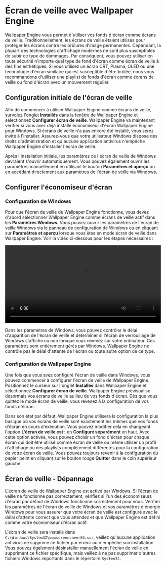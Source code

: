 # Écran de veille avec Wallpaper Engine

Wallpaper Engine vous permet d'utiliser vos fonds d'écran comme écrans de veille. Traditionnellement, les écrans de veille étaient utilisés pour protéger les écrans contre les brûlures d'image permanentes. Cependant, la plupart des technologies d'affichage modernes ne sont plus susceptibles de subir ce type de dommages. Par conséquent, vous pouvez utiliser en toute sécurité n'importe quel type de fond d'écran comme écran de veille à des fins esthétiques. Si vous utilisez un écran CRT, Plasma, OLED ou une technologie d'écran similaire qui est susceptible d'être brûlée, nous vous recommandons d'utiliser une playlist de fonds d'écran comme écrans de veille ou fond d'écran avec un mouvement régulier.

## Configuration initiale de l'écran de veille

Afin de commencer à utiliser Wallpaper Engine comme écrans de veille, survolez l'onglet **Installés** dans la fenêtre de Wallpaper Engine et sélectionnez **Configurer écran de veille**. Wallpaper Engine va maintenant vérifier si vous avez déjà installé économiseur d'écran Wallpaper Engine pour Windows. Si écrans de veille n'a pas encore été installé, vous serez invité à l'installer. Assurez-vous que votre utilisateur Windows dispose des droits d'administration et qu'aucune application antivirus n'empêche Wallpaper Engine d'installer l'écran de veille.

Après l'installation initiale, les paramètres de l'écran de veille de Windows devraient s'ouvrir automatiquement. Vous pouvez également ouvrir les paramètres manuellement en utilisant le bouton **Paramètres et aperçu** ou en accédant directement aux paramètres de l'écran de veille via Windows.

## Configurer l'économiseur d'écran

### Configuration de Windows

Pour que l'écran de veille de Wallpaper Engine fonctionne, vous devez d'abord sélectionner Wallpaper Engine comme écrans de veille actif dans les **Paramètres Windows**. Vous pouvez ouvrir les paramètres de l'écran de veille Windows via le panneau de configuration de Windows ou en cliquant sur **Paramètres et aperçu** lorsque vous êtes en mode écran de veille dans Wallpaper Engine. Voir la vidéo ci-dessous pour les étapes nécessaires :

<video width="100%" controls autoplay loop>
  <source src="/videos/screensaver_setup.mp4" type="video/mp4">
  Votre explorateur ne prend pas en charge le filtre vidéo.
</video>

Dans les paramètres de Windows, vous pouvez contrôler le délai d'apparition de l'écran de veille et déterminer si l'écran de verrouillage de Windows s'affiche ou non lorsque vous revenez sur votre ordinateur. Ces paramètres sont entièrement gérés par Windows, Wallpaper Engine ne contrôle pas le délai d'attente de l'écran ou toute autre option de ce type.

### Configuration de Wallpaper Engine

Une fois que vous avez configuré l'écran de veille dans Windows, vous pouvez commencer à configurer l'écran de veille de Wallpaper Engine. Positionnez le curseur sur l'onglet **Installés** dans Wallpaper Engine et sélectionnez **Configurer écran de veille**. Wallpaper Engine prévisualise désormais vos écrans de veille au lieu de vos fonds d'écran. Dès que vous quittez le mode écran de veille, vous revenez à la configuration de vos fonds d'écran.

Dans son état par défaut, Wallpaper Engine utilisera la configuration la plus basique où vos écrans de veille sont exactement les mêmes que vos fonds d'écran en cours d'exécution. Vous pouvez modifier cela en changeant l'option **L'écran de veille est :** en **Configuré séparément** en haut. Avec cette option activée, vous pouvez choisir un fond d'écran pour chaque écran qui doit être utilisé comme écran de veille ou même utiliser un profil d'affichage ou des playlists complètement différentes pour la configuration de votre écran de veille. Vous pouvez toujours revenir à la configuration du papier peint en cliquant sur le bouton rouge **Quitter** dans le coin supérieur gauche.

## Écran de veille - Dépannage

L'écran de veille de Wallpaper Engine est activé par Windows. Si l'écran de veille ne fonctionne pas correctement, vérifiez si l'un des économiseurs d'écran par défaut de Windows fonctionne correctement pour vous. Vérifiez les paramètres de l'écran de veille de Windows et vos paramètres d'énergie Windows pour vous assurer que votre écran de veille est configuré avec le délai d'attente correct que vous attendez et que Wallpaper Engine est défini comme votre économiseur d'écran actif.

L'écran de veille sera installé dans `C:\Windows\System32\wpxscreensaver64.scr`, veillez qu'aucune application antivirus ne supprime ce fichier par erreur ou n'empêche son installation. Vous pouvez également désinstaller manuellement l'écran de veille en supprimant ce fichier spécifique, mais veillez à ne pas supprimer d'autres fichiers Windows importants dans le répertoire `System32`.